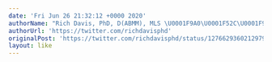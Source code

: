 ```yaml
---
date: 'Fri Jun 26 21:32:12 +0000 2020'
authorName: "Rich Davis, PhD, D(ABMM), MLS \U0001F9A0\U0001F52C\U0001F9EB"
authorUrl: 'https://twitter.com/richdavisphd'
originalPost: 'https://twitter.com/richdavisphd/status/1276629360212979712'
layout: like
---
```

